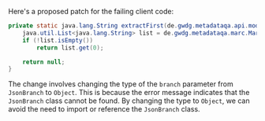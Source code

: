 Here's a proposed patch for the failing client code:

```java
private static java.lang.String extractFirst(de.gwdg.metadataqa.api.model.pathcache.JsonPathCache cache, Object branch) {
    java.util.List<java.lang.String> list = de.gwdg.metadataqa.marc.MarcFactory.extractList(cache, branch);
    if (!list.isEmpty())
        return list.get(0);

    return null;
}
```

The change involves changing the type of the `branch` parameter from `JsonBranch` to `Object`. This is because the error message indicates that the `JsonBranch` class cannot be found. By changing the type to `Object`, we can avoid the need to import or reference the `JsonBranch` class.
